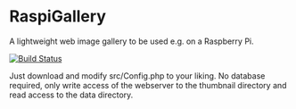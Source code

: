 # RaspiGallery
A lightweight web image gallery to be used e.g. on a Raspberry Pi.

[![Build Status](https://travis-ci.org/YominCarr/RaspiGallery.svg?branch=master)](https://travis-ci.org/YominCarr/RaspiGallery)

Just download and modify src/Config.php to your liking.
No database required, only write access of the webserver to the thumbnail directory and read access to the data directory.
